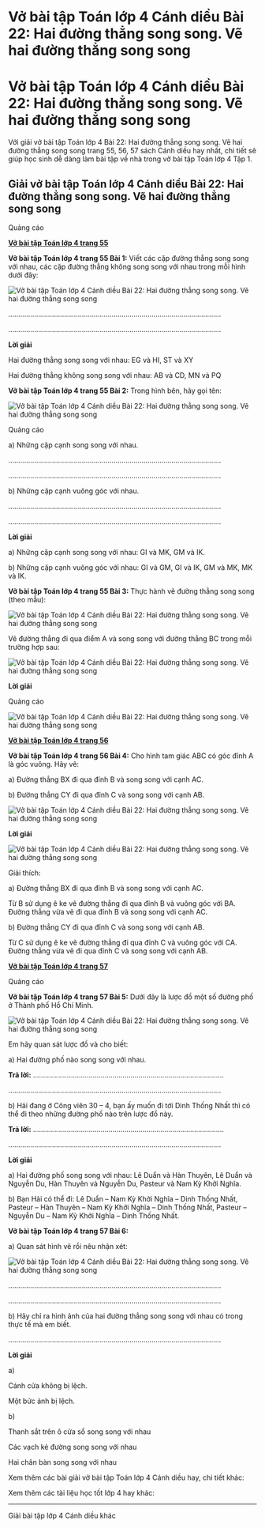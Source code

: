 # Vở bài tập Toán lớp 4 Cánh diều Bài 22: Hai đường thẳng song song. Vẽ hai đường thẳng song song

# Vở bài tập Toán lớp 4 Cánh diều Bài 22: Hai đường thẳng song song. Vẽ hai đường thẳng song song

Với giải vở bài tập Toán lớp 4 Bài 22: Hai đường thẳng song song. Vẽ hai đường thẳng song song trang 55, 56, 57 sách Cánh diều hay nhất, chi tiết sẽ giúp học sinh dễ dàng làm bài tập về nhà trong vở bài tập Toán lớp 4 Tập 1.

## Giải vở bài tập Toán lớp 4 Cánh diều Bài 22: Hai đường thẳng song song. Vẽ hai đường thẳng song song

Quảng cáo

[**Vở bài tập Toán lớp 4 trang 55**](https://vietjack.com/vbt-toan-4-cd/vbt-toan-lop-4-trang-55-canh-dieu.jsp)

**Vở bài tập Toán lớp 4 trang 55 Bài 1:** Viết các cặp đường thẳng song song với nhau, các cặp đường thẳng không song song với nhau trong mỗi hình dưới đây:

![Vở bài tập Toán lớp 4 Cánh diều Bài 22: Hai đường thẳng song song. Vẽ hai đường thẳng song song](https://vietjack.com/vbt-toan-4-cd/images/bai-22-hai-duong-thang-song-song-ve-hai-duong-thang-song-song.PNG)

……………………………………………………………………………………………..

……………………………………………………………………………………………..

**Lời giải**

Hai đường thẳng song song với nhau: EG và HI, ST và XY

Hai đường thẳng không song song với nhau: AB và CD, MN và PQ

**Vở bài tập Toán lớp 4 trang 55 Bài 2:** Trong hình bên, hãy gọi tên:

![Vở bài tập Toán lớp 4 Cánh diều Bài 22: Hai đường thẳng song song. Vẽ hai đường thẳng song song](https://vietjack.com/vbt-toan-4-cd/images/bai-22-hai-duong-thang-song-song-ve-hai-duong-thang-song-song-1.PNG)

Quảng cáo

a) Những cặp cạnh song song với nhau.

……………………………………………………………………………………………..

……………………………………………………………………………………………..

b) Những cặp cạnh vuông góc với nhau.

……………………………………………………………………………………………..

……………………………………………………………………………………………..

**Lời giải**

a) Những cặp cạnh song song với nhau: GI và MK, GM và IK.

b) Những cặp cạnh vuông góc với nhau: GI và GM, GI và IK, GM và MK, MK và IK.

**Vở bài tập Toán lớp 4 trang 55 Bài 3:** Thực hành vẽ đường thẳng song song (theo mẫu):

![Vở bài tập Toán lớp 4 Cánh diều Bài 22: Hai đường thẳng song song. Vẽ hai đường thẳng song song](https://vietjack.com/vbt-toan-4-cd/images/bai-22-hai-duong-thang-song-song-ve-hai-duong-thang-song-song-2.PNG)

Vẽ đường thẳng đi qua điểm A và song song với đường thẳng BC trong mỗi trường hợp sau:

![Vở bài tập Toán lớp 4 Cánh diều Bài 22: Hai đường thẳng song song. Vẽ hai đường thẳng song song](https://vietjack.com/vbt-toan-4-cd/images/bai-22-hai-duong-thang-song-song-ve-hai-duong-thang-song-song-3.PNG)

**Lời giải**

Quảng cáo

![Vở bài tập Toán lớp 4 Cánh diều Bài 22: Hai đường thẳng song song. Vẽ hai đường thẳng song song](https://vietjack.com/vbt-toan-4-cd/images/bai-22-hai-duong-thang-song-song-ve-hai-duong-thang-song-song-4.PNG)

[**Vở bài tập Toán lớp 4 trang 56**](https://vietjack.com/vbt-toan-4-cd/vbt-toan-lop-4-trang-56-canh-dieu.jsp)

**Vở bài tập Toán lớp 4 trang 56 Bài 4:** Cho hình tam giác ABC có góc đỉnh A là góc vuông. Hãy vẽ:

a) Đường thẳng BX đi qua đỉnh B và song song với cạnh AC.

b) Đường thẳng CY đi qua đỉnh C và song song với cạnh AB.

![Vở bài tập Toán lớp 4 Cánh diều Bài 22: Hai đường thẳng song song. Vẽ hai đường thẳng song song](https://vietjack.com/vbt-toan-4-cd/images/bai-22-hai-duong-thang-song-song-ve-hai-duong-thang-song-song-5.PNG)

**Lời giải**

![Vở bài tập Toán lớp 4 Cánh diều Bài 22: Hai đường thẳng song song. Vẽ hai đường thẳng song song](https://vietjack.com/vbt-toan-4-cd/images/bai-22-hai-duong-thang-song-song-ve-hai-duong-thang-song-song-6.PNG)

Giải thích:

a) Đường thẳng BX đi qua đỉnh B và song song với cạnh AC.

Từ B sử dụng ê ke vẽ đường thẳng đi qua đỉnh B và vuông góc với BA. Đường thẳng vừa vẽ đi qua đỉnh B và song song với cạnh AC.

b) Đường thẳng CY đi qua đỉnh C và song song với cạnh AB.

Từ C sử dụng ê ke vẽ đường thẳng đi qua đỉnh C và vuông góc với CA. Đường thẳng vừa vẽ đi qua đỉnh C và song song với cạnh AB.

[**Vở bài tập Toán lớp 4 trang 57**](https://vietjack.com/vbt-toan-4-cd/vbt-toan-lop-4-trang-57-canh-dieu.jsp)

Quảng cáo

**Vở bài tập Toán lớp 4 trang 57 Bài 5:** Dưới đây là lược đồ một số đường phố ở Thành phố Hồ Chí Minh. 

![Vở bài tập Toán lớp 4 Cánh diều Bài 22: Hai đường thẳng song song. Vẽ hai đường thẳng song song](https://vietjack.com/vbt-toan-4-cd/images/bai-22-hai-duong-thang-song-song-ve-hai-duong-thang-song-song-7.PNG)

Em hãy quan sát lược đồ và cho biết:

a) Hai đường phố nào song song với nhau.

**Trả lời:** ……………………………………………………………………………………

……………………………………………………………………………………………..

b) Hải đang ở Công viên 30 – 4, bạn ấy muốn đi tới Dinh Thống Nhất thì có thể đi theo những đường phố nào trên lược đồ này.

**Trả lời:** ……………………………………………………………………………………

……………………………………………………………………………………………..

**Lời giải**

a) Hai đường phố song song với nhau: Lê Duẩn và Hàn Thuyên, Lê Duẩn và Nguyễn Du, Hàn Thuyên và Nguyễn Du, Pasteur và Nam Kỳ Khởi Nghĩa.

b) Bạn Hải có thể đi: Lê Duẩn – Nam Kỳ Khởi Nghĩa – Dinh Thống Nhất, Pasteur – Hàn Thuyên – Nam Kỳ Khởi Nghĩa – Dinh Thống Nhất, Pasteur – Nguyễn Du – Nam Kỳ Khởi Nghĩa – Dinh Thống Nhất.

**Vở bài tập Toán lớp 4 trang 57 Bài 6:**

a) Quan sát hình vẽ rồi nêu nhận xét:

![Vở bài tập Toán lớp 4 Cánh diều Bài 22: Hai đường thẳng song song. Vẽ hai đường thẳng song song](https://vietjack.com/vbt-toan-4-cd/images/bai-22-hai-duong-thang-song-song-ve-hai-duong-thang-song-song-8.PNG)

………..……………………………………………………………………………………

……………………………………………………………………………………………..

b) Hãy chỉ ra hình ảnh của hai đường thẳng song song với nhau có trong thực tế mà em biết.

……………………………………………………………………………………………..

**Lời giải**

a) 

Cánh cửa không bị lệch.

Một bức ảnh bị lệch.

b)

Thanh sắt trên ô cửa sổ song song với nhau

Các vạch kẻ đường song song với nhau

Hai chân bàn song song với nhau

Xem thêm các bài giải vở bài tập Toán lớp 4 Cánh diều hay, chi tiết khác:

Xem thêm các tài liệu học tốt lớp 4 hay khác:

* * *

Giải bài tập lớp 4 Cánh diều khác
